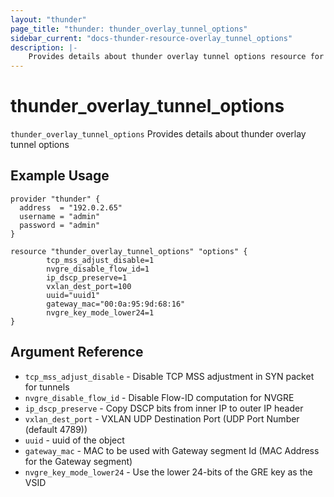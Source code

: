 ```yaml
---
layout: "thunder"
page_title: "thunder: thunder_overlay_tunnel_options"
sidebar_current: "docs-thunder-resource-overlay_tunnel_options"
description: |-
    Provides details about thunder overlay tunnel options resource for A10
---
```


# thunder\_overlay\_tunnel\_options

`thunder_overlay_tunnel_options` Provides details about thunder overlay tunnel options
## Example Usage


```hcl
provider "thunder" {
  address  = "192.0.2.65"
  username = "admin"
  password = "admin"
}

resource "thunder_overlay_tunnel_options" "options" {
		tcp_mss_adjust_disable=1
		nvgre_disable_flow_id=1
		ip_dscp_preserve=1
		vxlan_dest_port=100
		uuid="uuid1"
		gateway_mac="00:0a:95:9d:68:16"
		nvgre_key_mode_lower24=1		
}
```

## Argument Reference

* `tcp_mss_adjust_disable` - Disable TCP MSS adjustment in SYN packet for tunnels
* `nvgre_disable_flow_id` - Disable Flow-ID computation for NVGRE
* `ip_dscp_preserve` - Copy DSCP bits from inner IP to outer IP header
* `vxlan_dest_port` - VXLAN UDP Destination Port (UDP Port Number (default 4789))
* `uuid` - uuid of the object
* `gateway_mac` - MAC to be used with Gateway segment Id (MAC Address for the Gateway segment)
* `nvgre_key_mode_lower24` - Use the lower 24-bits of the GRE key as the VSID
